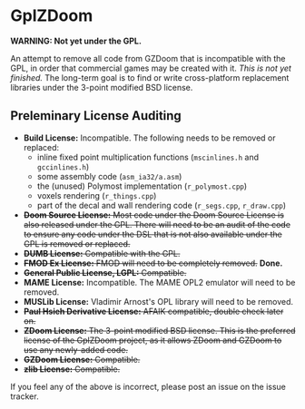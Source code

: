 GplZDoom
==========

**WARNING: Not yet under the GPL.**

An attempt to remove all code from GZDoom that is incompatible with the GPL, in order that commercial games may be created with it. *This is not yet finished.* The long-term goal is to find or write cross-platform replacement libraries under the 3-point modified BSD license.

Preleminary License Auditing
----------------------------
* **Build License:** Incompatible. The following needs to be removed or replaced:
  * inline fixed point multiplication functions (`mscinlines.h` and `gccinlines.h`)
  * some assembly code (`asm_ia32/a.asm`)
  * the (unused) Polymost implementation (`r_polymost.cpp`)
  * voxels rendering (`r_things.cpp`)
  * part of the decal and wall rendering code (`r_segs.cpp`, `r_draw.cpp`)
* ~~**Doom Source License:** Most code under the Doom Source License is also released under the GPL. There will need to be an audit of the code to ensure any code under the DSL that is not also available under the GPL is removed or replaced.~~
* ~~**DUMB License:** Compatible with the GPL.~~
* ~~**FMOD Ex License:** FMOD will need to be completely removed.~~ **Done.**
* ~~**General Public License, LGPL:** Compatible.~~
* **MAME License:** Incompatible. The MAME OPL2 emulator will need to be removed.
* **MUSLib License:** Vladimir Arnost's OPL library will need to be removed.
* ~~**Paul Hsieh Derivative License:** AFAIK compatible, double check later on.~~
* ~~**ZDoom License:** The 3-point modified BSD license. This is the preferred license of the GplZDoom project, as it allows ZDoom and GZDoom to use any newly-added code.~~
* ~~**GZDoom License:** Compatible.~~
* ~~**zlib License:** Compatible.~~

If you feel any of the above is incorrect, please post an issue on the issue tracker.
